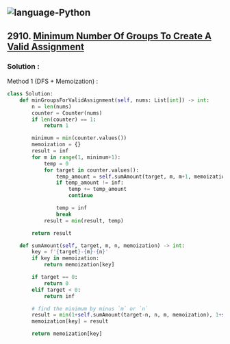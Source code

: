 ![language-Python](https://img.shields.io/badge/%20-Python-ffd43b?style=for-the-badge&logo=PYTHON)
---

## 2910. [Minimum Number Of Groups To Create A Valid Assignment](https://leetcode.com/problems/minimum-number-of-groups-to-create-a-valid-assignment)

### Solution :

Method 1 (DFS + Memoization) :
```python
class Solution:
    def minGroupsForValidAssignment(self, nums: List[int]) -> int:
        n = len(nums)
        counter = Counter(nums)
        if len(counter) == 1:
            return 1

        minimum = min(counter.values())
        memoization = {}
        result = inf
        for m in range(1, minimum+1):
            temp = 0
            for target in counter.values():
                temp_amount = self.sumAmount(target, m, m+1, memoization)
                if temp_amount != inf:
                    temp += temp_amount
                    continue

                temp = inf
                break
            result = min(result, temp)

        return result

    def sumAmount(self, target, m, n, memoization) -> int:
        key = f'{target}-{m}-{n}'
        if key in memoization:
            return memoization[key]

        if target == 0:
            return 0
        elif target < 0:
            return inf

        # find the minimum by minus `m` or `n`
        result = min(1+self.sumAmount(target-n, n, m, memoization), 1+self.sumAmount(target-m, n, m, memoization))
        memoization[key] = result

        return memoization[key]
```
